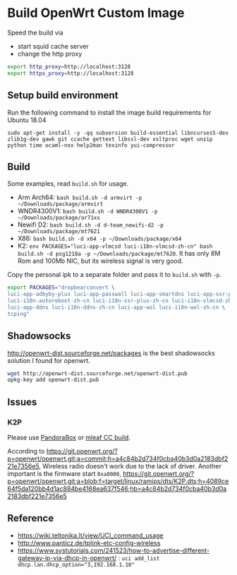 # Build OpenWrt Custom Image

Speed the build via

- start squid cache server
- change the http proxy

```bash
export http_proxy=http://localhost:3128
export https_proxy=http://localhost:3128
```

## Setup build environment

Run the following command to install the image build requirements for Ubuntu 18.04

`sudo apt-get install -y -qq subversion build-essential libncurses5-dev zlib1g-dev gawk git ccache gettext libssl-dev xsltproc wget unzip python time ocaml-nox help2man texinfo yui-compressor`

## Build

Some examples, read `build.sh` for usage.

- Arm Arch64: `bash build.sh -d armvirt -p ~/Downloads/package/armvirt`
- WNDR4300V1: `bash build.sh -d WNDR4300V1 -p ~/Downloads/package/ar71xx`
- Newifi D2: `bash build.sh -d d-team_newifi-d2 -p ~/Downloads/package/mt7621`
- X86: `bash build.sh -d x64 -p ~/Downloads/package/x64`
- K2: `env PACKAGES="luci-app-vlmcsd luci-i18n-vlmcsd-zh-cn" bash build.sh -d psg1218a -p ~/Downloads/package/mt7620`. It has only 8M Rom and 100Mb NIC, but its wireless signal is very good.

Copy the personal ipk to a separate folder and pass it to `build.sh` with `-p`.

```bash
export PACKAGES="dropbearconvert \
luci-app-adbyby-plus luci-app-passwall luci-app-smartdns luci-app-ssr-plus luci-i18n-adbyby-plus-zh-cn \
luci-i18n-autoreboot-zh-cn luci-i18n-ssr-plus-zh-cn luci-i18n-vlmcsd-zh-cn \
luci-app-ddns luci-i18n-ddns-zh-cn luci-app-wol luci-i18n-wol-zh-cn \
tcping"
```

## Shadowsocks

<http://openwrt-dist.sourceforge.net/packages> is the best shadowsocks solution I found for openwrt.

```bash
wget http://openwrt-dist.sourceforge.net/openwrt-dist.pub
opkg-key add openwrt-dist.pub
```

## Issues

### K2P

Please use [PandoraBox](https://downloads.pangubox.com/pandorabox/19.01/targets/ralink/mt7621/PandoraBox-ralink-mt7621-k2p-2019-01-01-git-3e8866933-squashfs-sysupgrade.bin) or [mleaf CC build](http://www.mleaf.org/downloads/K2P-Chaos_Calmer/v1.7.2/cc-k2p-v1.7.2-16m.bin).

According to <https://git.openwrt.org/?p=openwrt/openwrt.git;a=commit;h=a4c84b2d734f0cba40b3d0a2183dbf221e7356e5>, Wireless radio doesn't work due to the lack of driver.
Another important is the firmware start `0xa0000`, <https://git.openwrt.org/?p=openwrt/openwrt.git;a=blob;f=target/linux/ramips/dts/K2P.dts;h=4089ce64f5da120bb4d1ac884be4168ea637f546;hb=a4c84b2d734f0cba40b3d0a2183dbf221e7356e5>

## Reference

- <https://wiki.teltonika.lt/view/UCI_command_usage>
- <http://www.panticz.de/tplink-etc-config-wireless>
- <https://www.systutorials.com/241523/how-to-advertise-different-gateway-ip-via-dhcp-in-openwrt/> : `uci add_list dhcp.lan.dhcp_option="3,192.168.1.10"`
